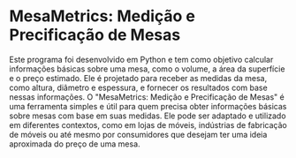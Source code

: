 # MesaMetrics: Medição e Precificação de Mesas
Este programa foi desenvolvido em Python e tem como objetivo calcular informações básicas sobre uma mesa, como o volume, a área da superfície e o preço estimado. Ele é projetado para receber as medidas da mesa, como altura, diâmetro e espessura, e fornecer os resultados com base nessas informações.
O "MesaMetrics: Medição e Precificação de Mesas" é uma ferramenta simples e útil para quem precisa obter informações básicas sobre mesas com base em suas medidas. Ele pode ser adaptado e utilizado em diferentes contextos, como em lojas de móveis, indústrias de fabricação de móveis ou até mesmo por consumidores que desejam ter uma ideia aproximada do preço de uma mesa.
